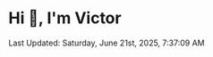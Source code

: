 <h1>Hi 👋, I'm Victor </h1>

<!--RECENT_ACTIVITY:start-->
<!--RECENT_ACTIVITY:end-->

<!--RECENT_ACTIVITY:last_update-->
Last Updated: Saturday, June 21st, 2025, 7:37:09 AM
<!--RECENT_ACTIVITY:last_update_end-->
